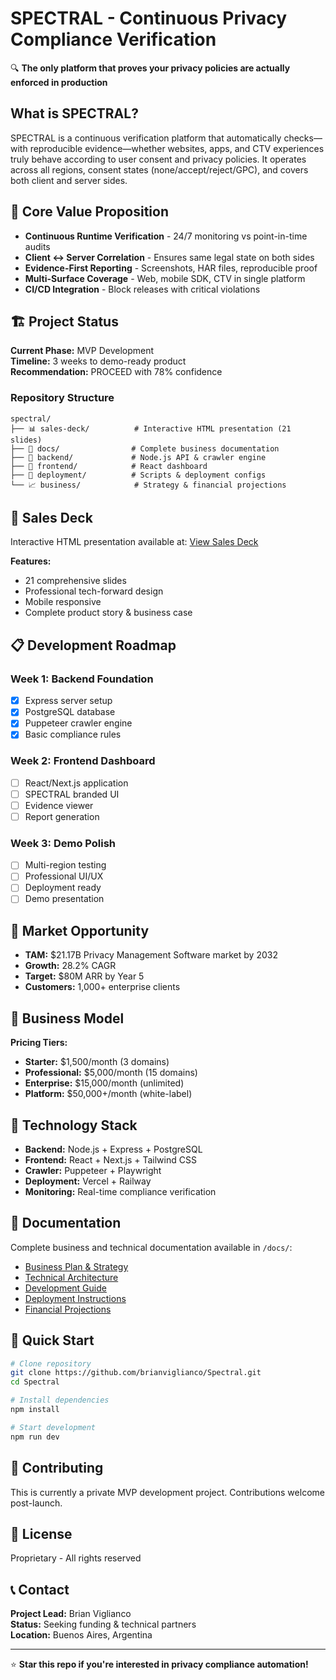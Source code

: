
# SPECTRAL - Continuous Privacy Compliance Verification

🔍 **The only platform that proves your privacy policies are actually enforced in production**

## What is SPECTRAL?

SPECTRAL is a continuous verification platform that automatically checks—with reproducible evidence—whether websites, apps, and CTV experiences truly behave according to user consent and privacy policies. It operates across all regions, consent states (none/accept/reject/GPC), and covers both client and server sides.

## 🎯 Core Value Proposition

- **Continuous Runtime Verification** - 24/7 monitoring vs point-in-time audits
- **Client ↔ Server Correlation** - Ensures same legal state on both sides  
- **Evidence-First Reporting** - Screenshots, HAR files, reproducible proof
- **Multi-Surface Coverage** - Web, mobile SDK, CTV in single platform
- **CI/CD Integration** - Block releases with critical violations

## 🏗️ Project Status

**Current Phase:** MVP Development  
**Timeline:** 3 weeks to demo-ready product  
**Recommendation:** PROCEED with 78% confidence  

### Repository Structure

```
spectral/
├── 📊 sales-deck/          # Interactive HTML presentation (21 slides)
├── 📝 docs/                # Complete business documentation
├── 🔧 backend/             # Node.js API & crawler engine
├── 🎨 frontend/            # React dashboard
├── 🚀 deployment/          # Scripts & deployment configs
└── 📈 business/            # Strategy & financial projections
```

## 🎨 Sales Deck

Interactive HTML presentation available at: [View Sales Deck](./sales-deck/index.html)

**Features:**
- 21 comprehensive slides
- Professional tech-forward design
- Mobile responsive
- Complete product story & business case

## 📋 Development Roadmap

### Week 1: Backend Foundation
- [x] Express server setup
- [x] PostgreSQL database  
- [x] Puppeteer crawler engine
- [x] Basic compliance rules

### Week 2: Frontend Dashboard  
- [ ] React/Next.js application
- [ ] SPECTRAL branded UI
- [ ] Evidence viewer
- [ ] Report generation

### Week 3: Demo Polish
- [ ] Multi-region testing
- [ ] Professional UI/UX
- [ ] Deployment ready
- [ ] Demo presentation

## 🎯 Market Opportunity

- **TAM:** $21.17B Privacy Management Software market by 2032
- **Growth:** 28.2% CAGR  
- **Target:** $80M ARR by Year 5
- **Customers:** 1,000+ enterprise clients

## 🏢 Business Model

**Pricing Tiers:**
- **Starter:** $1,500/month (3 domains)
- **Professional:** $5,000/month (15 domains)  
- **Enterprise:** $15,000/month (unlimited)
- **Platform:** $50,000+/month (white-label)

## 🔧 Technology Stack

- **Backend:** Node.js + Express + PostgreSQL
- **Frontend:** React + Next.js + Tailwind CSS
- **Crawler:** Puppeteer + Playwright
- **Deployment:** Vercel + Railway
- **Monitoring:** Real-time compliance verification

## 📖 Documentation

Complete business and technical documentation available in `/docs/`:

- [Business Plan & Strategy](./docs/business-plan.md)
- [Technical Architecture](./docs/technical-architecture.md)  
- [Development Guide](./docs/development-guide.md)
- [Deployment Instructions](./docs/deployment-guide.md)
- [Financial Projections](./docs/financial-projections.md)

## 🚀 Quick Start

```bash
# Clone repository
git clone https://github.com/brianviglianco/Spectral.git
cd Spectral

# Install dependencies
npm install

# Start development
npm run dev
```

## 🤝 Contributing

This is currently a private MVP development project. Contributions welcome post-launch.

## 📄 License

Proprietary - All rights reserved

## 📞 Contact

**Project Lead:** Brian Viglianco  
**Status:** Seeking funding & technical partners  
**Location:** Buenos Aires, Argentina

---

⭐ **Star this repo if you're interested in privacy compliance automation!**
